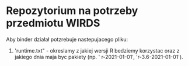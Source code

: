 # Repozytorium na potrzeby przedmiotu WIRDS
Aby binder działał potzrebuje nastepujacego pliku:
1. 'runtime.txt" - okreslamy z jakiej wersji R bedziemy korzystac oraz z jakiego dnia maja byc pakiety (np. ' r-2021-01-01', 'r-3.6-2021-01-01').
